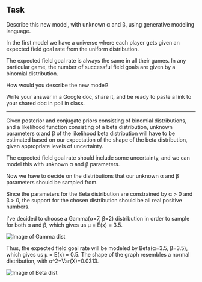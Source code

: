 ## Task
Describe this new model, with unknown &alpha; and &beta;, using generative modeling language.

In the first model we have a universe where each player gets given an expected field goal rate from the uniform distribution. 

The expected field goal rate is always the same in all their games. In any particular game, the number of successful field goals are given by a binomial distribution.

How would you describe the new model?

Write your answer in a Google doc, share it, and be ready to paste a link to your shared doc in poll in class.

<hr>

Given posterior and conjugate priors consisting of binomial distributions, and a likelihood function consisting of a beta distribution, unknown parameters &alpha; and &beta; of the likelihood beta distribution will have to be estimated based on our expectation of the shape of the beta distribution, given appropriate levels of uncertainty.

The expected field goal rate should include some uncertainty, and we can model this with unknown &alpha; and &beta; parameters.

Now we have to decide on the distributions that our unknown &alpha; and &beta; parameters should be sampled from.

Since the parameters for the Beta distribution are constrained by &alpha; > 0 and &beta; > 0, the support for the chosen distribution should be all real positive numbers.

I've decided to choose a Gamma(&alpha;=7, &beta;=2) distribution in order to sample for both &alpha; and &beta;, which gives us &mu; = E(x) = 3.5. 

![Image of Gamma dist](https://octodex.github.com/images/yaktocat.png)

Thus, the expected field goal rate will be modeled by Beta(&alpha;=3.5, &beta;=3.5), which gives us &mu; = E(x) = 0.5. The shape of the graph resembles a normal distribution, with σ^2=Var(X)=0.0313.

![Image of Beta dist](https://octodex.github.com/images/yaktocat.png)
